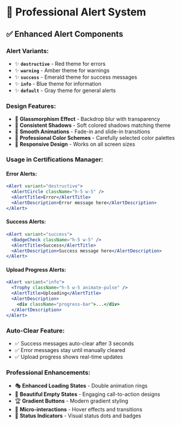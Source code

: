 # 🎨 Professional Alert System

## ✅ **Enhanced Alert Components**

### **Alert Variants:**
- ✨ **`destructive`** - Red theme for errors
- ✨ **`warning`** - Amber theme for warnings  
- ✨ **`success`** - Emerald theme for success messages
- ✨ **`info`** - Blue theme for information
- ✨ **`default`** - Gray theme for general alerts

### **Design Features:**
- 🌟 **Glassmorphism Effect** - Backdrop blur with transparency
- 🎯 **Consistent Shadows** - Soft colored shadows matching theme
- 🔄 **Smooth Animations** - Fade-in and slide-in transitions
- 🎨 **Professional Color Schemes** - Carefully selected color palettes
- 📱 **Responsive Design** - Works on all screen sizes

### **Usage in Certifications Manager:**

#### **Error Alerts:**
```jsx
<Alert variant="destructive">
  <AlertCircle className="h-5 w-5" />
  <AlertTitle>Error</AlertTitle>
  <AlertDescription>Error message here</AlertDescription>
</Alert>
```

#### **Success Alerts:**
```jsx
<Alert variant="success">
  <BadgeCheck className="h-5 w-5" />
  <AlertTitle>Success</AlertTitle>
  <AlertDescription>Success message here</AlertDescription>
</Alert>
```

#### **Upload Progress Alerts:**
```jsx
<Alert variant="info">
  <Trophy className="h-5 w-5 animate-pulse" />
  <AlertTitle>Uploading</AlertTitle>
  <AlertDescription>
    <div className="progress-bar">...</div>
  </AlertDescription>
</Alert>
```

### **Auto-Clear Feature:**
- ✅ Success messages auto-clear after 3 seconds
- ✅ Error messages stay until manually cleared
- ✅ Upload progress shows real-time updates

### **Professional Enhancements:**
- 🎭 **Enhanced Loading States** - Double animation rings
- 🎨 **Beautiful Empty States** - Engaging call-to-action designs
- 🏆 **Gradient Buttons** - Modern gradient styling
- 💫 **Micro-interactions** - Hover effects and transitions
- 🎯 **Status Indicators** - Visual status dots and badges